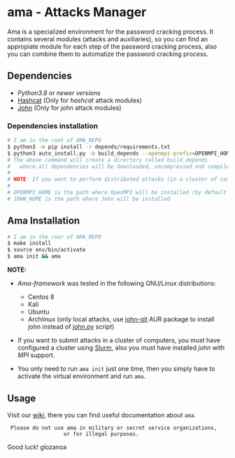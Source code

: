 # ama - Attacks Manager

Ama is a specialized environment for the password cracking process. It contains several modules (attacks and auxiliaries), so you can find an appropiate module for each step of the password cracking process, also you can combine them to automatize the password cracking process.

## Dependencies
* *Python3.8* or *newer versions*
* [Hashcat](https://hashcat.net/hashcat/) (Only for *hashcat* attack modules)
* [John](https://github.com/openwall/john) (Only for *john* attack modules)

### Dependencies installation
```bash
# I am in the root of AMA_REPO
$ python3 -m pip install -r depends/requirements.txt
$ python3 auto_install.py -b build_depends --openmpi-prefix=OPENMPI_HOME --john-prefix=JOHN_HOME
# The above command will create a directory called build_depends 
#   where all dependencies will be downloaded, uncompressed and compiled
#
# NOTE: If you want to perform distributed attacks (in a cluster of computers), then you will add --enable-slurm flag
#
# OPENMPI_HOME is the path where OpenMPI will be installed (by default /usr/local/openmpi)
# JOHN_HOME is the path where John will be installed
```

## Ama Installation
```bash
# I am in the roor of AMA_REPO
$ make install
$ source env/bin/activate
$ ama init && ama
```

**NOTE:**  
* *Ama-framework* was tested in the following GNU/Linux distributions:
     * Centos 8
     * Kali
     * Ubuntu
     * Archlinux (only local attacks, use [john-git](https://aur.archlinux.org/packages/john-git/) AUR package to install john instead of [john.py](https://github.com/fpolit/ama-framework/blob/master/depends/cluster/john.py) script)
     
* If you want to submit attacks in a cluster of computers, you must have configured a cluster using [Slurm](https://slurm.schedmd.com/overview.html), also you must have installed *john* with *MPI* support.
* You only need to run `ama init` just one time, then you simply have to activate the virtual environment and run `ama`.

## Usage
Visit our [wiki](https://github.com/fpolit/ama-framework/wiki), there you can find useful documentation about `ama`.  



     Please do not use ama in military or secret service organizations,
                      or for illegal purposes.



Good luck!
glozanoa

